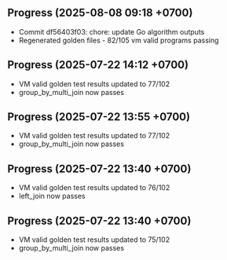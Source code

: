 ## Progress (2025-08-08 09:18 +0700)
- Commit df56403f03: chore: update Go algorithm outputs
- Regenerated golden files - 82/105 vm valid programs passing

## Progress (2025-07-22 14:12 +0700)
- VM valid golden test results updated to 77/102
- group_by_multi_join now passes
## Progress (2025-07-22 13:55 +0700)
- VM valid golden test results updated to 77/102
- group_by_multi_join now passes
## Progress (2025-07-22 13:40 +0700)
- VM valid golden test results updated to 76/102
- left_join now passes
## Progress (2025-07-22 13:40 +0700)
- VM valid golden test results updated to 75/102
- group_by_multi_join now passes
